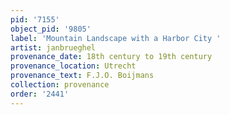 ```yaml
---
pid: '7155'
object_pid: '9805'
label: 'Mountain Landscape with a Harbor City '
artist: janbrueghel
provenance_date: 18th century to 19th century
provenance_location: Utrecht
provenance_text: F.J.O. Boijmans
collection: provenance
order: '2441'
---
```


